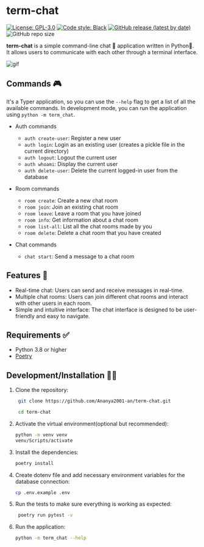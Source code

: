# term-chat

[![License: GPL-3.0](https://img.shields.io/badge/License-GPL-yellow.svg)](https://opensource.org/license/gpl-3-0/) 
[![Code style: Black](https://img.shields.io/badge/code%20style-black-000000.svg)](https://github.com/psf/black)
[![GitHub release (latest by date)](https://img.shields.io/github/v/release/Ananya2001-an/term-chat)](https://github.com/Ananya2001-an/term-chat/releases)
![GitHub repo size](https://img.shields.io/github/repo-size/Ananya2001-an/term-chat)

**term-chat** is a simple command-line chat 💬 application written in Python🐍. It allows users to communicate with each other through a terminal interface.

![gif](https://github.com/gis-ops/gtfs-fetcher/assets/55504616/95e29232-7800-40c6-aee7-39f8f83f1d2e)

## Commands 🎮

It's a Typer application, so you can use the `--help` flag to get a list of all the available commands.
In development mode, you can run the application using `python -m term_chat`. 

- Auth commands 

    - `auth create-user`: Register a new user
    - `auth login`: Login as an existing user (creates a pickle file in the current directory)
    - `auth logout`: Logout the current user
    - `auth whoami`: Display the current user
    - `auth delete-user`: Delete the current logged-in user from the database

- Room commands
    
    - `room create`: Create a new chat room
    - `room join`: Join an existing chat room
    - `room leave`: Leave a room that you have joined
    - `room info`: Get information about a chat room
    - `room list-all`: List all the chat rooms made by you
    - `room delete`: Delete a chat room that you have created

- Chat commands
    
    - `chat start`: Send a message to a chat room

## Features 💫

- Real-time chat: Users can send and receive messages in real-time.
- Multiple chat rooms: Users can join different chat rooms and interact with other users in each room.
- Simple and intuitive interface: The chat interface is designed to be user-friendly and easy to navigate.

## Requirements ✅

- Python 3.8 or higher
- [Poetry](https://python-poetry.org/)

## Development/Installation 👩‍💻

1. Clone the repository:

   ```bash
    git clone https://github.com/Ananya2001-an/term-chat.git

    cd term-chat
    ```

2. Activate the virtual environment(optional but recommended):

   ```bash
   python -m venv venv
   venv/Scripts/activate
   ```

3. Install the dependencies:

   ```bash
   poetry install
   ```

4. Create dotenv file and add necessary environment variables for the database connection:

   ```bash
   cp .env.example .env
   ```

5. Run the tests to make sure everything is working as expected:

   ```bash
    poetry run pytest -v
    ```

6. Run the application:

   ```bash
   python -m term_chat --help
   ```

